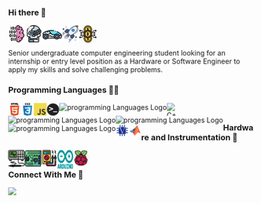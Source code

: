### Hi there 👋 
<img align="left" src="https://github.com/unique-Creations/unique-Creations/blob/main/logo.png" height="35px" alt="programming Languages Logo">
<img align="left" src="https://github.com/unique-Creations/unique-Creations/blob/main/robot.png" height="35px" alt="programming Languages Logo">
<img align="left" src="https://github.com/unique-Creations/unique-Creations/blob/main/car.png" height="39px" alt="programming Languages Logo">
<img align="left" src="https://github.com/unique-Creations/unique-Creations/blob/main/rocket.png" height="35px" alt="programming Languages Logo">
<img align="left" src="https://github.com/unique-Creations/unique-Creations/blob/main/crypto.png" height="36px" alt="programming Languages Logo">


<br/>
<br/>
<p align="left">
Senior undergraduate computer engineering student looking for an internship or entry level position as a Hardware or Software Engineer to apply my skills and solve challenging problems.
</p>

### Programming Languages 🐱‍💻
<p align="left">
    <img align="left" alt="HTML5" width="26px" src="https://raw.githubusercontent.com/github/explore/80688e429a7d4ef2fca1e82350fe8e3517d3494d/topics/html/html.png" />
    <img align="left" alt="CSS3" width="26px" src="https://raw.githubusercontent.com/github/explore/80688e429a7d4ef2fca1e82350fe8e3517d3494d/topics/css/css.png" />
    <img align="left" alt="JavaScript" width="26px" src="https://raw.githubusercontent.com/github/explore/80688e429a7d4ef2fca1e82350fe8e3517d3494d/topics/javascript/javascript.png" />
    <img align="left" alt="Terminal" width="26px" src="https://raw.githubusercontent.com/github/explore/80688e429a7d4ef2fca1e82350fe8e3517d3494d/topics/terminal/terminal.png" />
    <img align="left" src="https://cdn.jsdelivr.net/npm/@programming-languages-logos/c@0.0.3/c_24x24.png" alt="programming Languages Logo">
    <img align="left" src="https://raw.githubusercontent.com/isocpp/logos/master/cpp_logo.png" alt="C++ Logo" width="26px" height="26px" />
    <img align="left" src="https://cdn.jsdelivr.net/npm/@programming-languages-logos/java@0.0.0/java_24x24.png" alt="programming Languages Logo">
    <img align="left" src="https://cdn.jsdelivr.net/npm/@programming-languages-logos/python@0.0.0/python_24x24.png" alt="programming Languages Logo">
    <img align="left" src="https://cdn.jsdelivr.net/npm/@programming-languages-logos/swift@0.0.0/swift_24x24.png" alt="programming Languages Logo">
    <img  align="left" src="https://github.com/unique-Creations/unique-Creations/blob/main/file_type_verilog_icon_130092.png" height="26px alt="programming Languages Logo">
    <img align="left" src="https://github.com/unique-Creations/unique-Creations/blob/main/file_type_matlab_icon_130398.png" height="26px" alt="programming Languages Logo">
</p><br/>


### Hardware and Instrumentation 🧰

<p align="left">
    <img align="left" src="https://github.com/unique-Creations/unique-Creations/blob/main/osc.png" height="35px" width="33px" alt="Oscilliscope Icon">
    <img align="left" src="https://github.com/unique-Creations/unique-Creations/blob/main/pcb.png" height="34px" width="35px" alt="PCB Design Icon">
    <img align="left" src="https://github.com/unique-Creations/unique-Creations/blob/main/Multimeter.png" height="33px" width="32px" alt="Multimeter Icon">
    <img align="left" src="https://github.com/unique-Creations/unique-Creations/blob/main/arduino.svg" height="38px" width="32px" alt="Arduino Icon">
    <img align="left" src="https://github.com/unique-Creations/unique-Creations/blob/main/rasp.png" height="32px" width="32px" alt="Raspberry PI Icon">
</p><br/>
                                                                                                                                                      
### Connect With Me 🤝 
<p align="left">
<a href="https://www.linkedin.com/in/ernesto-ruiz-375897156/">
    <img src="https://img.shields.io/badge/LinkedIn-Ernesto Ruiz-blue" />
  </a>
</p>
<!--
<!--
**unique-Creations/unique-Creations** is a ✨ _special_ ✨ repository because its `README.md` (this file) appears on your GitHub profile.

Here are some ideas to get you started:

- 🔭 I’m currently working on ...
- 🌱 I’m currently learning ...
- 👯 I’m looking to collaborate on ...
- 🤔 I’m looking for help with ...
- 💬 Ask me about ...
- 📫 How to reach me: ...
- 😄 Pronouns: ...
- ⚡ Fun fact: ...
-->
